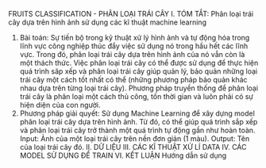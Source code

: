 FRUITS CLASSIFICATION - PHÂN LOẠI TRÁI CÂY
I. TÓM TẮT: Phân loại trái cây dựa trên hình ảnh sử dụng các kĩ thuật machine learning
1. Bài toán:
Sự tiến bộ trong kỹ thuật xử lý hình ảnh và tự động hóa trong lĩnh vực công nghiệp thúc đẩy việc sử dụng nó trong hầu hết các lĩnh vực. Trong đó, phân loại trái cây dựa trên hình ảnh của nó vẫn còn là một thách thức. Việc phân loại trái cây có thể được sử dụng để thực hiện quá trình săp xếp và phân loại trái cây giúp quản lý, bảo quản những loại trái cây một cách tốt nhất có thể (những phương pháp bảo quản khác nhau dựa trên từng loại trái cây). Phương pháp truyền thống để phân loại trái cây là phân loại một cách thủ công, tốn thời gian và luôn phải có sự hiện diện của con người.
2. Phương pháp giải quyết:
Sử dụng Machine Learning để xây dựng model phân loại trái cây dựa trên hình ảnh. Từ đó, có thể giúp quá trình sắp xếp và phân loại trái cây trở thành một quá trình tự động gần như hoàn toàn.
Input: Ảnh của một loại trái cây trên nền đơn giản (1 màu).
Output: Tên của loại trái cây đó.
II. DỮ LIỆU
III. CÁC KĨ THUẬT XỬ LÍ DATA
IV. CÁC MODEL SỬ DỤNG ĐỂ TRAIN
VI. KẾT LUẬN
Hướng dẫn sử dụng
